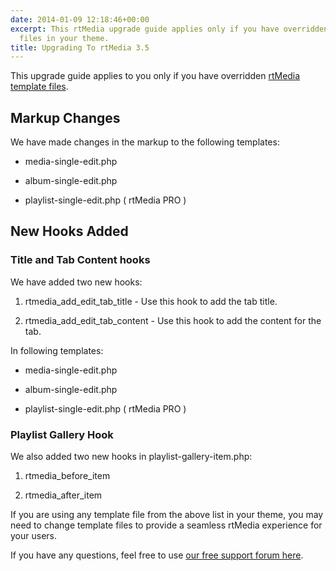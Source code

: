 ```yaml
---
date: 2014-01-09 12:18:46+00:00
excerpt: This rtMedia upgrade guide applies only if you have overridden default template
  files in your theme.
title: Upgrading To rtMedia 3.5
---
```


This upgrade guide applies to you only if you have overridden [rtMedia template files](https://rtcamp.com/rtmedia/docs/developer/templating-system/).


## Markup Changes


We have made changes in the markup to the following templates:



	
  * media-single-edit.php

	
  * album-single-edit.php

	
  * playlist-single-edit.php ( rtMedia PRO )




## New Hooks Added




### Title and Tab Content hooks


We have added two new hooks:



	
  1. rtmedia_add_edit_tab_title - Use this hook to add the tab title.

	
  2. rtmedia_add_edit_tab_content - Use this hook to add the content for the tab.


In following templates:

	
  * media-single-edit.php

	
  * album-single-edit.php

	
  * playlist-single-edit.php ( rtMedia PRO )




### Playlist Gallery Hook


We also added two new hooks in playlist-gallery-item.php:



	
  1. rtmedia_before_item

	
  2. rtmedia_after_item


If you are using any template file from the above list in your theme, you may need to change template files to provide a seamless rtMedia experience for your users.

If you have any questions, feel free to use [our free support forum here](https://rtcamp.com/support/forum/rtmedia/).
